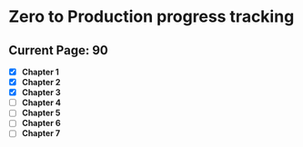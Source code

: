 # Zero to Production progress tracking

## Current Page: 90

- [x] **Chapter 1**
- [x] **Chapter 2**
- [x] **Chapter 3**
- [ ] **Chapter 4**
- [ ] **Chapter 5**
- [ ] **Chapter 6**
- [ ] **Chapter 7**
